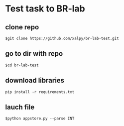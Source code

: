 # Test task to BR-lab

## clone repo
```$git clone https://github.com/xalpy/br-lab-test.git```
## go to dir with repo
```$cd br-lab-test```
## download libraries
```pip install -r requirements.txt```
## lauch file
```$python appstore.py --parse INT```
